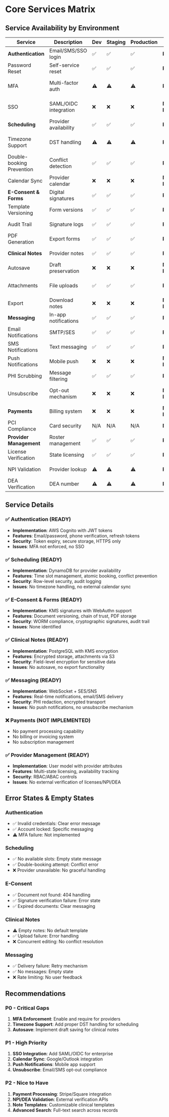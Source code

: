 # Core Services Matrix

## Service Availability by Environment

| Service | Description | Dev | Staging | Production | Status | Notes |
|---------|-------------|-----|---------|------------|--------|-------|
| **Authentication** | Email/SMS/SSO login | ✅ | ✅ | ✅ | **READY** | AWS Cognito with JWT |
| Password Reset | Self-service reset | ✅ | ✅ | ✅ | **READY** | Cognito-based |
| MFA | Multi-factor auth | ⚠️ | ⚠️ | ⚠️ | **PARTIAL** | Schema supports, not enforced |
| SSO | SAML/OIDC integration | ❌ | ❌ | ❌ | **NOT IMPL** | No SSO configuration found |
| **Scheduling** | Provider availability | ✅ | ✅ | ✅ | **READY** | DynamoDB-based |
| Timezone Support | DST handling | ⚠️ | ⚠️ | ⚠️ | **PARTIAL** | No explicit timezone handling |
| Double-booking Prevention | Conflict detection | ✅ | ✅ | ✅ | **READY** | Atomic slot booking |
| Calendar Sync | Provider calendar | ❌ | ❌ | ❌ | **NOT IMPL** | No calendar integration |
| **E-Consent & Forms** | Digital signatures | ✅ | ✅ | ✅ | **READY** | KMS-based signatures |
| Template Versioning | Form versions | ✅ | ✅ | ✅ | **READY** | Document versioning |
| Audit Trail | Signature logs | ✅ | ✅ | ✅ | **READY** | Chain of trust |
| PDF Generation | Export forms | ✅ | ✅ | ✅ | **READY** | S3 storage with WORM |
| **Clinical Notes** | Provider notes | ✅ | ✅ | ✅ | **READY** | KMS encrypted |
| Autosave | Draft preservation | ❌ | ❌ | ❌ | **NOT IMPL** | No draft mechanism |
| Attachments | File uploads | ✅ | ✅ | ✅ | **READY** | S3 presigned URLs |
| Export | Download notes | ❌ | ❌ | ❌ | **NOT IMPL** | No export API |
| **Messaging** | In-app notifications | ✅ | ✅ | ✅ | **READY** | WebSocket + DB |
| Email Notifications | SMTP/SES | ✅ | ✅ | ✅ | **READY** | AWS SES configured |
| SMS Notifications | Text messaging | ✅ | ✅ | ✅ | **READY** | AWS SNS configured |
| Push Notifications | Mobile push | ❌ | ❌ | ❌ | **NOT IMPL** | No push service |
| PHI Scrubbing | Message filtering | ✅ | ✅ | ✅ | **READY** | PHI redactor active |
| Unsubscribe | Opt-out mechanism | ❌ | ❌ | ❌ | **NOT IMPL** | No unsubscribe flow |
| **Payments** | Billing system | ❌ | ❌ | ❌ | **NOT IMPL** | No payment integration |
| PCI Compliance | Card security | N/A | N/A | N/A | **N/A** | No payment processing |
| **Provider Management** | Roster management | ✅ | ✅ | ✅ | **READY** | User/org model |
| License Verification | State licensing | ✅ | ✅ | ✅ | **READY** | States array in schema |
| NPI Validation | Provider lookup | ⚠️ | ⚠️ | ⚠️ | **PARTIAL** | Field exists, no validation |
| DEA Verification | DEA number | ⚠️ | ⚠️ | ⚠️ | **PARTIAL** | Field exists, no validation |

## Service Details

### ✅ Authentication (READY)
- **Implementation**: AWS Cognito with JWT tokens
- **Features**: Email/password, phone verification, refresh tokens
- **Security**: Token expiry, secure storage, HTTPS only
- **Issues**: MFA not enforced, no SSO

### ✅ Scheduling (READY)
- **Implementation**: DynamoDB for provider availability
- **Features**: Time slot management, atomic booking, conflict prevention
- **Security**: Row-level security, audit logging
- **Issues**: No timezone handling, no external calendar sync

### ✅ E-Consent & Forms (READY)
- **Implementation**: KMS signatures with WebAuthn support
- **Features**: Document versioning, chain of trust, PDF storage
- **Security**: WORM compliance, cryptographic signatures, audit trail
- **Issues**: None identified

### ✅ Clinical Notes (READY)
- **Implementation**: PostgreSQL with KMS encryption
- **Features**: Encrypted storage, attachments via S3
- **Security**: Field-level encryption for sensitive data
- **Issues**: No autosave, no export functionality

### ✅ Messaging (READY)
- **Implementation**: WebSocket + SES/SNS
- **Features**: Real-time notifications, email/SMS delivery
- **Security**: PHI redaction, encrypted transport
- **Issues**: No push notifications, no unsubscribe mechanism

### ❌ Payments (NOT IMPLEMENTED)
- No payment processing capability
- No billing or invoicing system
- No subscription management

### ✅ Provider Management (READY)
- **Implementation**: User model with provider attributes
- **Features**: Multi-state licensing, availability tracking
- **Security**: RBAC/ABAC controls
- **Issues**: No external verification of licenses/NPI/DEA

## Error States & Empty States

### Authentication
- ✅ Invalid credentials: Clear error message
- ✅ Account locked: Specific messaging
- ⚠️ MFA failure: Not implemented

### Scheduling  
- ✅ No available slots: Empty state message
- ✅ Double-booking attempt: Conflict error
- ❌ Provider unavailable: No graceful handling

### E-Consent
- ✅ Document not found: 404 handling
- ✅ Signature verification failure: Error state
- ✅ Expired documents: Clear messaging

### Clinical Notes
- ⚠️ Empty notes: No default template
- ✅ Upload failure: Error handling
- ❌ Concurrent editing: No conflict resolution

### Messaging
- ✅ Delivery failure: Retry mechanism
- ✅ No messages: Empty state
- ❌ Rate limiting: No user feedback

## Recommendations

### P0 - Critical Gaps
1. **MFA Enforcement**: Enable and require for providers
2. **Timezone Support**: Add proper DST handling for scheduling
3. **Autosave**: Implement draft saving for clinical notes

### P1 - High Priority
1. **SSO Integration**: Add SAML/OIDC for enterprise
2. **Calendar Sync**: Google/Outlook integration
3. **Push Notifications**: Mobile app support
4. **Unsubscribe**: Email/SMS opt-out compliance

### P2 - Nice to Have
1. **Payment Processing**: Stripe/Square integration
2. **NPI/DEA Validation**: External verification APIs
3. **Note Templates**: Customizable clinical templates
4. **Advanced Search**: Full-text search across records
